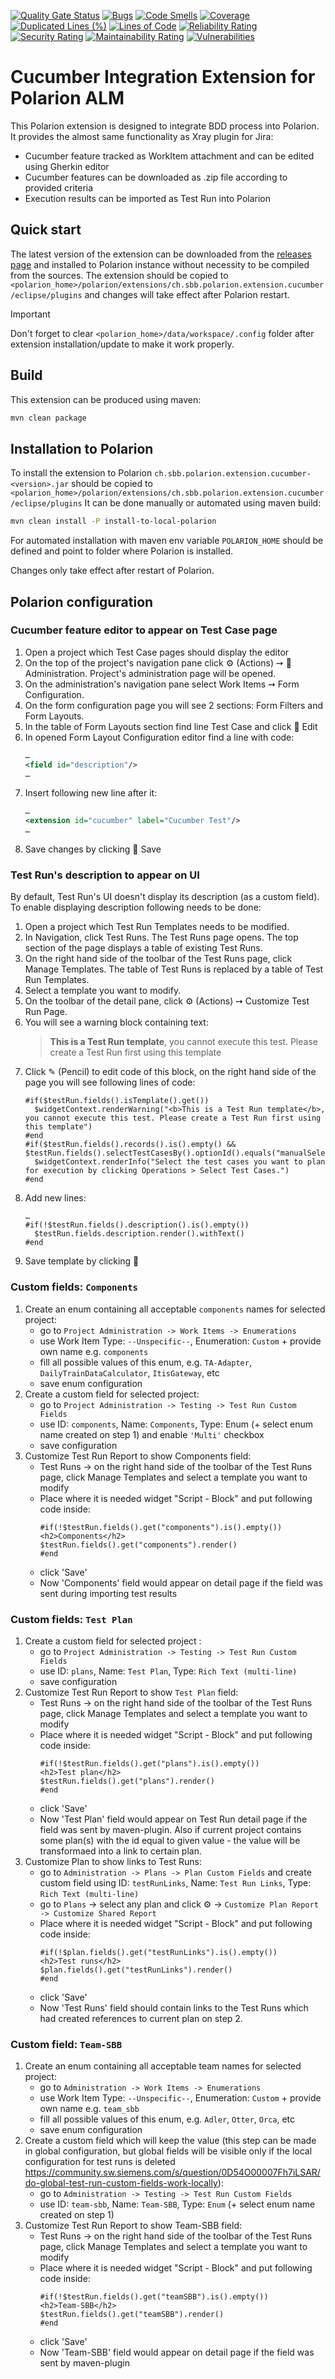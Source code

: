 [![Quality Gate Status](https://sonarcloud.io/api/project_badges/measure?project=SchweizerischeBundesbahnen_ch.sbb.polarion.extension.cucumber&metric=alert_status)](https://sonarcloud.io/summary/new_code?id=SchweizerischeBundesbahnen_ch.sbb.polarion.extension.cucumber)
[![Bugs](https://sonarcloud.io/api/project_badges/measure?project=SchweizerischeBundesbahnen_ch.sbb.polarion.extension.cucumber&metric=bugs)](https://sonarcloud.io/summary/new_code?id=SchweizerischeBundesbahnen_ch.sbb.polarion.extension.cucumber)
[![Code Smells](https://sonarcloud.io/api/project_badges/measure?project=SchweizerischeBundesbahnen_ch.sbb.polarion.extension.cucumber&metric=code_smells)](https://sonarcloud.io/summary/new_code?id=SchweizerischeBundesbahnen_ch.sbb.polarion.extension.cucumber)
[![Coverage](https://sonarcloud.io/api/project_badges/measure?project=SchweizerischeBundesbahnen_ch.sbb.polarion.extension.cucumber&metric=coverage)](https://sonarcloud.io/summary/new_code?id=SchweizerischeBundesbahnen_ch.sbb.polarion.extension.cucumber)
[![Duplicated Lines (%)](https://sonarcloud.io/api/project_badges/measure?project=SchweizerischeBundesbahnen_ch.sbb.polarion.extension.cucumber&metric=duplicated_lines_density)](https://sonarcloud.io/summary/new_code?id=SchweizerischeBundesbahnen_ch.sbb.polarion.extension.cucumber)
[![Lines of Code](https://sonarcloud.io/api/project_badges/measure?project=SchweizerischeBundesbahnen_ch.sbb.polarion.extension.cucumber&metric=ncloc)](https://sonarcloud.io/summary/new_code?id=SchweizerischeBundesbahnen_ch.sbb.polarion.extension.cucumber)
[![Reliability Rating](https://sonarcloud.io/api/project_badges/measure?project=SchweizerischeBundesbahnen_ch.sbb.polarion.extension.cucumber&metric=reliability_rating)](https://sonarcloud.io/summary/new_code?id=SchweizerischeBundesbahnen_ch.sbb.polarion.extension.cucumber)
[![Security Rating](https://sonarcloud.io/api/project_badges/measure?project=SchweizerischeBundesbahnen_ch.sbb.polarion.extension.cucumber&metric=security_rating)](https://sonarcloud.io/summary/new_code?id=SchweizerischeBundesbahnen_ch.sbb.polarion.extension.cucumber)
[![Maintainability Rating](https://sonarcloud.io/api/project_badges/measure?project=SchweizerischeBundesbahnen_ch.sbb.polarion.extension.cucumber&metric=sqale_rating)](https://sonarcloud.io/summary/new_code?id=SchweizerischeBundesbahnen_ch.sbb.polarion.extension.cucumber)
[![Vulnerabilities](https://sonarcloud.io/api/project_badges/measure?project=SchweizerischeBundesbahnen_ch.sbb.polarion.extension.cucumber&metric=vulnerabilities)](https://sonarcloud.io/summary/new_code?id=SchweizerischeBundesbahnen_ch.sbb.polarion.extension.cucumber)

# Cucumber Integration Extension for Polarion ALM

This Polarion extension is designed to integrate BDD process into Polarion.
It provides the almost same functionality as Xray plugin for Jira:
- Cucumber feature tracked as WorkItem attachment and can be edited using Gherkin editor
- Cucumber features can be downloaded as .zip file according to provided criteria
- Execution results can be imported as Test Run into Polarion

## Quick start

The latest version of the extension can be downloaded from the [releases page](../../releases/latest) and installed to Polarion instance without necessity to be compiled from the sources.
The extension should be copied to `<polarion_home>/polarion/extensions/ch.sbb.polarion.extension.cucumber/eclipse/plugins` and changes will take effect after Polarion restart.
> [!IMPORTANT]
> Don't forget to clear `<polarion_home>/data/workspace/.config` folder after extension installation/update to make it work properly.

## Build

This extension can be produced using maven:
```bash
mvn clean package
```

## Installation to Polarion

To install the extension to Polarion `ch.sbb.polarion.extension.cucumber-<version>.jar`
should be copied to `<polarion_home>/polarion/extensions/ch.sbb.polarion.extension.cucumber/eclipse/plugins`
It can be done manually or automated using maven build:
```bash
mvn clean install -P install-to-local-polarion
```
For automated installation with maven env variable `POLARION_HOME` should be defined and point to folder where Polarion is installed.

Changes only take effect after restart of Polarion.

## Polarion configuration

### Cucumber feature editor to appear on Test Case page

1. Open a project which Test Case pages should display the editor
2. On the top of the project's navigation pane click ⚙ (Actions) ➙ 🔧 Administration. Project's administration page will be opened.
3. On the administration's navigation pane select Work Items ➙ Form Configuration.
4. On the form configuration page you will see 2 sections: Form Filters and Form Layouts.
5. In the table of Form Layouts section find line Test Case and click 📝 Edit
6. In opened Form Layout Configuration editor find a line with code:
   ```xml
   …
   <field id="description"/>
   …
   ```
7. Insert following new line after it:
   ```xml
   …
   <extension id="cucumber" label="Cucumber Test"/>
   …
   ```
8. Save changes by clicking 💾 Save

### Test Run's description to appear on UI

By default, Test Run's UI doesn't display its description (as a custom field). To enable displaying description following needs to be done:
1. Open a project which Test Run Templates needs to be modified.
2. In Navigation, click Test Runs. The Test Runs page opens. The top section of the page displays a table of existing Test Runs.
3. On the right hand side of the toolbar of the Test Runs page, click Manage Templates. The table of Test Runs is replaced by a table of Test Run Templates.
4. Select a template you want to modify.
5. On the toolbar of the detail pane, click ⚙ (Actions) ➙ Customize Test Run Page.
6. You will see a warning block containing text:
   > <b>This is a Test Run template</b>, you cannot execute this test. Please create a Test Run first using this template
7. Click ✎ (Pencil) to edit code of this block, on the right hand side of the page you will see following lines of code:
   ```velocity
   #if($testRun.fields().isTemplate().get())
     $widgetContext.renderWarning("<b>This is a Test Run template</b>, you cannot execute this test. Please create a Test Run first using this template")
   #end
   #if($testRun.fields().records().is().empty() && $testRun.fields().selectTestCasesBy().optionId().equals("manualSelection"))
     $widgetContext.renderInfo("Select the test cases you want to plan for execution by clicking Operations > Select Test Cases.")
   #end
   ```
8. Add new lines:
   ```velocity
   …
   #if(!$testRun.fields().description().is().empty())
     $testRun.fields.description.render().withText()
   #end
   ```
9. Save template by clicking 💾

### Custom fields: `Components`

1. Create an enum containing all acceptable `components` names for selected project:
    - go to `Project Administration -> Work Items -> Enumerations`
    - use Work Item Type: `--Unspecific--`, Enumeration: `Custom` + provide own name e.g. `components`
    - fill all possible values of this enum, e.g. `TA-Adapter`, `DailyTrainDataCalculator`, `ItisGateway`, etc
    - save enum configuration
2. Create a custom field for selected project:
    - go to `Project Administration -> Testing -> Test Run Custom Fields`
    - use ID: `components`, Name: `Components`, Type: Enum (+ select enum name created on step 1) and enable `'Multi'` checkbox
    - save configuration
3. Customize Test Run Report to show Components field:
    - Test Runs -> on the right hand side of the toolbar of the Test Runs page, click Manage Templates and select a template you want to modify
    - Place where it is needed widget "Script - Block" and put following code inside:
      ```velocity
      #if(!$testRun.fields().get("components").is().empty())
      <h2>Components</h2>
      $testRun.fields().get("components").render()
      #end
      ```
    - click 'Save'
    - Now 'Components' field would appear on detail page if the field was sent during importing test results

### Custom fields: `Test Plan`

1. Create a custom field for selected project :
    - go to `Project Administration -> Testing -> Test Run Custom Fields`
    - use ID: `plans`, Name: `Test Plan`, Type: `Rich Text (multi-line)`
    - save configuration
2. Customize Test Run Report to show `Test Plan` field:
    - Test Runs -> on the right hand side of the toolbar of the Test Runs page, click Manage Templates and select a template you want to modify
    - Place where it is needed widget "Script - Block" and put following code inside:
      ```velocity
      #if(!$testRun.fields().get("plans").is().empty())
      <h2>Test plan</h2>
      $testRun.fields().get("plans").render()
      #end
      ```
    - click 'Save'
    - Now 'Test Plan' field would appear on Test Run detail page if the field was sent by maven-plugin. Also if current project contains some plan(s) with the id equal to given value - the value will be transformaed into a link to certain plan.
3. Customize Plan to show links to Test Runs:
    - go to `Administration -> Plans -> Plan Custom Fields` and create custom field using ID: `testRunLinks`, Name: `Test Run Links`, Type: `Rich Text (multi-line)`
    - go to `Plans` -> select any plan and click ⚙ -> `Customize Plan Report -> Customize Shared Report`
    - Place where it is needed widget "Script - Block" and put following code inside:
      ```velocity
      #if(!$plan.fields().get("testRunLinks").is().empty())
      <h2>Test runs</h2>
      $plan.fields().get("testRunLinks").render()
      #end
      ```
    - click 'Save'
    - Now 'Test Runs' field should contain links to the Test Runs which had created references to current plan on step 2.


### Custom field: `Team-SBB`

1. Create an enum containing all acceptable team names for selected project:
    - go to `Administration -> Work Items -> Enumerations`
    - use Work Item Type: `--Unspecific--`, Enumeration: `Custom` + provide own name e.g. `team_sbb`
    - fill all possible values of this enum, e.g. `Adler`, `Otter`, `Orca`, etc
    - save enum configuration
2. Create a custom field which will keep the value (this step can be made in global configuration, but global fields will be visible only if the local configuration for test runs is deleted https://community.sw.siemens.com/s/question/0D54O00007Fh7iLSAR/do-global-test-run-custom-fields-work-locally):
    - go to `Administration -> Testing -> Test Run Custom Fields`
    - use ID: `team-sbb`, Name: `Team-SBB`, Type: `Enum` (+ select enum name created on step 1)
3. Customize Test Run Report to show Team-SBB field:
    - Test Runs -> on the right hand side of the toolbar of the Test Runs page, click Manage Templates and select a template you want to modify
    - Place where it is needed widget "Script - Block" and put following code inside:
      ```velocity
      #if(!$testRun.fields().get("teamSBB").is().empty())
      <h2>Team-SBB</h2>
      $testRun.fields().get("teamSBB").render()
      #end
      ```
    - click 'Save'
    - Now 'Team-SBB' field would appear on detail page if the field was sent by maven-plugin
